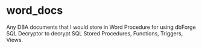 # word_docs
Any DBA documents that I would store in Word
Procedure for using dbForge SQL Decryptor to decrypt SQL Stored Procedures, Functions, Triggers, Views.
